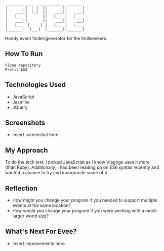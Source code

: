 ```
 _______  __   __  _______  _______   
|       ||  | |  ||       ||       |  
|    ___||  |_|  ||    ___||    ___|  
|   |___ |       ||   |___ |   |___   
|    ___||       ||    ___||    ___|  
|   |___  |     | |   |___ |   |___   
|_______|  |___|  |_______||_______|
```

Handy event finder/generator for the thrillseekers.

## How To Run
```
Clone repository
Profit $$$
```

## Technologies Used
* JavaScript
* Jasmine
* JQuery

## Screenshots
* Insert screenshot here

## My Approach
To do the tech test, I picked JavaScript as I know Viagogo uses it more (than Ruby). Additionally, I had been reading up on ES6 syntax recently and wanted a chance to try and incorporate some of it.


## Reflection
* How might you change your program if you needed to support multiple events at the same location?
* How would you change your program if you were working with a much larger world size?

## What's Next For Evee?
* Insert improvements here
